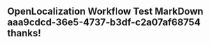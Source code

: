 <properties
ms.topic="hero-topic"
ms.test1="hero-topic"
ms.test2="test"/>

## OpenLocalization Workflow Test MarkDown aaa9cdcd-36e5-4737-b3df-c2a07af68754 thanks!
